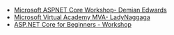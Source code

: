 - [Microsoft ASPNET Core Workshop- Demian Edwards](https://github.com/DebasisPaul/aspnetcore-workshop)
- [Microsoft Virtual Academy MVA- LadyNaggaga](https://github.com/DebasisPaul/ASP.NETCoreMVA)
- [ASP.NET Core for Beginners - Workshop](https://github.com/DebasisPaul/aspnetcore-for-beginners)
